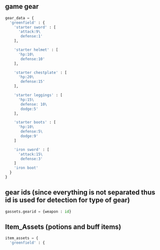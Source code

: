 ## game gear

```python
gear_data = {
  'greenfield' : {
    'starter sword' : [
      'attack:9\
       defense:1'
    ],

    'starter helmet' : [
      'hp:10\
       defense:10'
    ],

    'starter chestplate' : [
      'hp:20\
       defense:15'
    ],

    'starter leggings' : [
      'hp:15\
       defense: 10\
       dodge:5'
    ],

    'starter boots' : [
      'hp:10\
       defense:5\
       dodge:9'
    ]

    'iron sword' : [
      'attack:15\
       defense:3'
    ]
    'iron boot'
  }
}
```
## gear ids (since everything is not separated thus id is used for detection for type of gear)
```python
gassets.gearid = {weapon : id}
```

## Item_Assets (potions and buff items)
```python
item_assets = {
  'greenfield' : {



